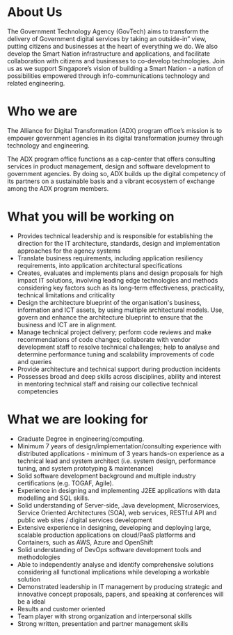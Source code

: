 # About Us
The Government Technology Agency (GovTech) aims to transform the delivery of Government digital services by taking an outside-in” view, putting citizens and businesses at the heart of everything we do. We also develop the Smart Nation infrastructure and applications, and facilitate collaboration with citizens and businesses to co-develop technologies. Join us as we support Singapore’s vision of building a Smart Nation - a nation of possibilities empowered through info-communications technology and related engineering.

# Who we are
The Alliance for Digital Transformation (ADX) program office’s mission is to empower government agencies in its digital transformation journey through technology and engineering.

The ADX program office functions as a cap-center that offers consulting services in product management, design and software development to government agencies. By doing so, ADX builds up the digital competency of its partners on a sustainable basis and a vibrant ecosystem of exchange among the ADX program members.

# What you will be working on
- Provides technical leadership and is responsible for establishing the direction for the IT architecture, standards, design and implementation approaches for the agency systems
- Translate business requirements, including application resiliency requirements, into application architectural specifications
- Creates, evaluates and implements plans and design proposals for high impact IT solutions, involving leading edge technologies and methods considering key factors such as its long-term effectiveness, practicality, technical limitations and criticality
- Design the architecture blueprint of the organisation's business, information and ICT assets, by using multiple architectural models. Use, govern and enhance the architecture blueprint to ensure that the business and ICT are in alignment.
- Manage technical project delivery; perform code reviews and make recommendations of code changes; collaborate with vendor development staff to resolve technical challenges; help to analyse and determine performance tuning and scalability improvements of code and queries
- Provide architecture and technical support during production incidents
- Possesses broad and deep skills across disciplines, ability and interest in mentoring technical staff and raising our collective technical competencies

# What we are looking for
- Graduate Degree in engineering/computing.
- Minimum 7 years of design/implementation/consulting experience with distributed applications - minimum of 3 years hands-on experience as a technical lead and system architect (i.e. system design, performance tuning, and system prototyping & maintenance)
- Solid software development background and multiple industry certifications (e.g. TOGAF, Agile).
- Experience in designing and implementing J2EE applications with data modelling and SQL skills.
- Solid understanding of Server-side, Java development, Microservices, Service Oriented Architectures (SOA), web services, RESTful API and public web sites / digital services development
- Extensive experience in designing, developing and deploying large, scalable production applications on cloud/PaaS platforms and Containers, such as AWS, Azure and OpenShift
- Solid understanding of DevOps software development tools and methodologies
- Able to independently analyse and identify comprehensive solutions considering all functional implications while developing a workable solution
- Demonstrated leadership in IT management by producing strategic and innovative concept proposals, papers, and speaking at conferences will be a ideal
- Results and customer oriented
- Team player with strong organization and interpersonal skills
- Strong written, presentation and partner management skills

